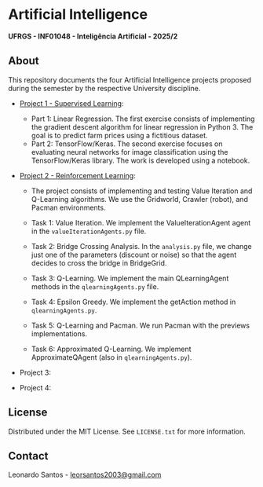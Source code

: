 # Artificial Intelligence

**UFRGS - INF01048 - Inteligência Artificial - 2025/2**

## About

This repository documents the four Artificial Intelligence projects proposed during the semester by the respective University discipline.

* [Project 1 - Supervised Learning](https://github.com/leosantos2003/Artificial-Intelligence/tree/main/trabalho_1_ia):
   * Part 1: Linear Regression. The first exercise consists of implementing the gradient descent algorithm for linear regression in Python 3. The goal is to predict farm prices using a fictitious dataset.
   * Part 2: TensorFlow/Keras. The second exercise focuses on evaluating neural networks for image classification using the TensorFlow/Keras library. The work is developed using a notebook.
  
* [Project 2 - Reinforcement Learning](https://github.com/leosantos2003/Artificial-Intelligence/tree/main/trabalho_2_ia):
   * The project consists of implementing and testing Value Iteration and Q-Learning algorithms. We use the Gridworld, Crawler (robot), and Pacman environments.
  
   * Task 1: Value Iteration. We implement the ValueIterationAgent agent in the `valueIterationAgents.py` file.
   * Task 2: Bridge Crossing Analysis. In the `analysis.py` file, we change just one of the parameters (discount or noise) so that the agent decides to cross the bridge in BridgeGrid.
   * Task 3: Q-Learning. We implement the main QLearningAgent methods in the `qlearningAgents.py` file.
   * Task 4: Epsilon Greedy. We implement the getAction method in `qlearningAgents.py`.
   * Task 5: Q-Learning and Pacman. We run Pacman with the previews implementations.
   * Task 6: Approximated Q-Learning. We implement ApproximateQAgent (also in `qlearningAgents.py`).

* Project 3:

* Project 4:

## License

Distributed under the MIT License. See `LICENSE.txt` for more information.

## Contact

Leonardo Santos - <leorsantos2003@gmail.com>
